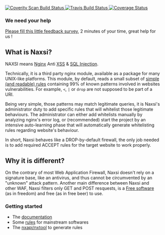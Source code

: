 <a href="https://scan.coverity.com/projects/1883">
  <img alt="Coverity Scan Build Status"
       src="https://scan.coverity.com/projects/1883/badge.svg"/>
</a>
<a href="https://travis-ci.org/nbs-system/naxsi.svg">
  <img alt="Travis Build Status"
       src="https://travis-ci.org/nbs-system/naxsi.svg"/>
</a>
<a href='https://coveralls.io/r/nbs-system/naxsi?branch=master'><img src='https://coveralls.io/repos/nbs-system/naxsi/badge.svg?branch=master' alt='Coverage Status' /></a>
   


### We need your help

[Please fill this little feedback survey](https://docs.google.com/spreadsheet/viewform?formkey=dG9UWDFuTEhiWWt4UF9fZEtwWFVJUlE6MQ), 2 minutes of your time, great help for us !


## What is Naxsi?

NAXSI means [Nginx]( http://nginx.org/ ) Anti [XSS]( https://www.owasp.org/index.php/Cross-site_Scripting_%28XSS%29 ) & [SQL Injection]( https://www.owasp.org/index.php/SQL_injection ). 

Technically, it is a third party nginx module, available as a package for
many UNIX-like platforms. This module, by default, reads a small subset of
[simple (and readable) rules]( https://github.com/nbs-system/naxsi/blob/master/naxsi_config/naxsi_core.rules )
containing 99% of known patterns involved in
websites vulnerabilities. For example, `<`, `|` or `drop` are not supposed
to be part of a URI.

Being very simple, those patterns may match legitimate queries, it is
Naxsi's administrator duty to add specific rules that will whitelist those
legitimate behaviours. The administrator can either add whitelists manually
by analyzing nginx's error log, or (recommended) start the project by an
intensive auto-learning phase that will automatically generate whitelisting
rules regarding website's behaviour.

In short, Naxsi behaves like a DROP-by-default firewall, the only job needed
is to add required ACCEPT rules for the target website to work properly.

## Why it is different?

On the contrary of most Web Application Firewall, Naxsi doesn't rely on a
signature base, like an antivirus, and thus cannot be circumvented by an
"unknown" attack pattern. Another main difference between Naxsi and other
WAF, Naxsi filters only GET and POST resquests,
is a [Free software]( https://www.gnu.org/licenses/gpl.html ) (as in freedom)
and free (as in free beer) to use.

### Getting started

- The [documentation](https://github.com/nbs-system/naxsi/wiki)
- Some [rules]( https://github.com/nbs-system/naxsi-rules ) for mainstream softwares
- The [nxapi/nxtool]( https://github.com/nbs-system/naxsi/tree/master/nxapi ) to generate rules

